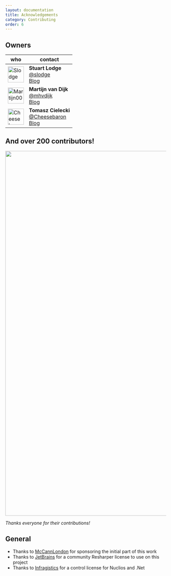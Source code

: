 ```yaml
---
layout: documentation
title: Acknowledgements
category: Contributing
order: 6
---
```


## Owners

who                                                    | contact
------------------------------------------------------ | -------
<a href="https://github.com/Slodge"><img src="https://avatars0.githubusercontent.com/u/533662?v=3&s=460" width="50px" alt="Slodge" > | **Stuart Lodge**<br>[@slodge](https://twitter.com/slodge)<br>[Blog](http://slodge.blogspot.com/)
<a href="https://github.com/Martijn00"><img src="https://avatars3.githubusercontent.com/u/6221156?v=3&s=460" width="50px" alt="Martijn00" > | **Martijn van Dijk**<br>[@mhvdijk](https://twitter.com/mhvdijk)<br>[Blog](https://medium.com/@martijn00)
<a href="https://github.com/Cheesebaron"><img src="https://avatars2.githubusercontent.com/u/249719?v=3&s=460" width="50px" alt="Cheesebaron" > | **Tomasz Cielecki**<br>[@Cheesebaron](https://twitter.com/Cheesebaron)<br>[Blog](http://blog.ostebaronen.dk/)

## And over 200 contributors!

<a href="https://github.com/MvvmCross/MvvmCross/graphs/contributors" target="_blank">
  <img width="1140" src="https://opencollective.com/mvvmcross/contributors.png?avatarHeight=36&amp;button=false&amp;width=1140&amp;margin=4"> 
</a>

*Thanks everyone for their contributions!*

## General

* Thanks to [McCannLondon](http://blogs.mccannlondon.co.uk/) for sponsoring the initial part of this work
* Thanks to [JetBrains](http://jetbrains.com) for a community Resharper license to use on this project
* Thanks to [Infragistics](http://www.infragistics.com/) for a control license for Nuclios and .Net

